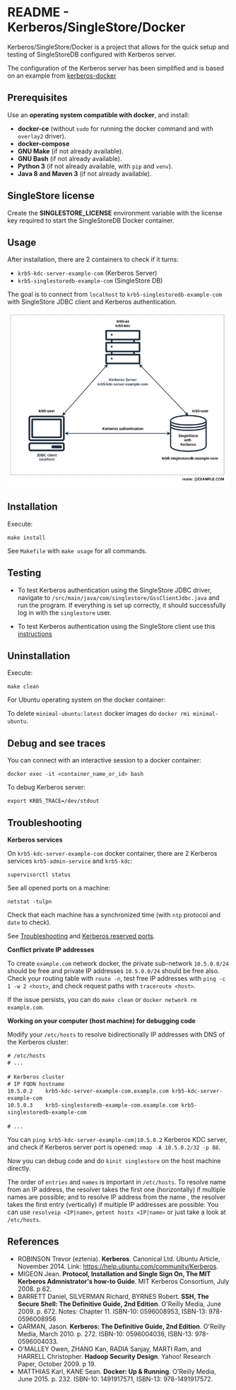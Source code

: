 # README - Kerberos/SingleStore/Docker

Kerberos/SingleStore/Docker is a project that allows for the quick setup and testing of SingleStoreDB configured with Kerberos server.

The configuration of the Kerberos server has been simplified and is based on an example from [kerberos-docker](https://github.com/criteo/kerberos-docker)

## Prerequisites

Use an **operating system compatible with docker**, and install:  
- **docker-ce** (without `sudo` for running the docker command and with `overlay2` driver).  
- **docker-compose**
- **GNU Make** (if not already available).  
- **GNU Bash** (if not already available).
- **Python 3** (if not already available, with `pip` and `venv`).
- **Java 8 and Maven 3** (if not already available).  

## SingleStore license
Create the **SINGLESTORE_LICENSE** environment variable with the license key required to start the SingleStoreDB Docker container.

## Usage

After installation, there are 2 containers to check if it turns:

- `krb5-kdc-server-example-com` (Kerberos Server)
- `krb5-singlestoredb-example-com` (SingleStore DB)

The goal is to connect from `localhost` to `krb5-singlestoredb-example-com` with SingleStore JDBC client and Kerberos authentication.

<p align="center">
  <img src="./doc/kerberos-singlestore-architecture.png" width=700/>
</p>

## Installation

Execute:

~~~
make install
~~~

See `Makefile` with `make usage` for all commands.

## Testing

* To test Kerberos authentication using the SingleStore JDBC driver, navigate to `/src/main/java/com/singlestore/GssClientJdbc.java` and run the program. 
If everything is set up correctly, it should successfully log in with the `singlestore` user.

* To test Kerberos authentication using the SingleStore client use this [instructions](https://docs.singlestore.com/db/v8.7/security/authentication/kerberos-authentication/configuring-singlestore-for-kerberos-authentication/#connecting-to-singlestore-as-a-kerberos-authenticated-user)

## Uninstallation

Execute:

~~~
make clean
~~~

For Ubuntu operating system on the docker container:

To delete `minimal-ubuntu:latest` docker images do `docker rmi minimal-ubuntu`.

## Debug and see traces

You can connect with an interactive session to a docker container:

~~~
docker exec -it <container_name_or_id> bash
~~~

To debug Kerberos server:

~~~
export KRB5_TRACE=/dev/stdout
~~~

## Troubleshooting

**Kerberos services**

On `krb5-kdc-server-example-com` docker container, there are 2 Kerberos services `krb5-admin-service` and `krb5-kdc`:

~~~
supervisorctl status
~~~

See all opened ports on a machine:

~~~
netstat -tulpn
~~~


Check that each machine has a synchronized time (with `ntp` protocol and `date` to check).

See [Troubleshooting](https://web.mit.edu/kerberos/krb5-latest/doc/admin/troubleshoot.html) and
[Kerberos reserved ports](https://web.mit.edu/kerberos/krb5-1.5/krb5-1.5.4/doc/krb5-admin/Configuring-Your-Firewall-to-Work-With-Kerberos-V5.html).

**Conflict private IP addresses**

To create `example.com` network docker, the private sub-network `10.5.0.0/24`
should be free and private IP addresses `10.5.0.0/24` should be free also. Check
your routing table with `route -n`, test free IP addresses with
`ping -c 1 -w 2 <host>`, and check request paths with `traceroute <host>`.

If the issue persists, you can do `make clean` or `docker network rm example.com`.

**Working on your computer (host machine) for debugging code**

Modify your `/etc/hosts` to resolve bidirectionally IP addresses with DNS of
the Kerberos cluster:

~~~
# /etc/hosts
# ...

# Kerberos cluster
# IP FQDN hostname
10.5.0.2	krb5-kdc-server-example-com.example.com krb5-kdc-server-example-com
10.5.0.3	krb5-singlestoredb-example-com.example.com krb5-singlestoredb-example-com

# ...
~~~

You can `ping krb5-kdc-server-example-com|10.5.0.2` Kerberos KDC server, and check if
Kerberos server port is opened: `nmap -A 10.5.0.2/32 -p 88`.

Now you can debug code and do `kinit singlestore` on the host machine directly.

The order of `entries` and `names` is important in `/etc/hosts`.
To resolve name from an IP address, the resolver takes the first one (horizontally) if multiple names
are possible; and to resolve IP address from the name , the resolver takes the first entry (vertically)
if multiple IP addresses are possible: You can use `resolveip <IP|name>`, `getent hosts <IP|name>`
or just take a look at `/etc/hosts`.

## References

* ROBINSON Trevor (eztenia). **Kerberos**. Canonical Ltd. Ubuntu Article, November 2014. Link: https://help.ubuntu.com/community/Kerberos.
* MIGEON Jean. **Protocol, Installation and Single Sign On, The MIT Kerberos Admnistrator's how-to Guide**. MIT Kerberos Consortium, July 2008. p 62.
* BARRETT Daniel, SILVERMAN Richard, BYRNES Robert. **SSH, The Secure Shell: The Definitive Guide, 2nd Edition**. O'Reilly Media, June 2009. p. 672. Notes: Chapter 11. ISBN-10: 0596008953, ISBN-13: 978-0596008956
* GARMAN, Jason. **Kerberos: The Definitive Guide, 2nd Edition**. O'Reilly Media, March 2010. p. 272.  ISBN-10: 0596004036, ISBN-13: 978-0596004033.
* O’MALLEY Owen, ZHANG Kan, RADIA Sanjay, MARTI Ram, and HARRELL Christopher. **Hadoop Security Design**. Yahoo! Research Paper, October 2009. p 19.
*  MATTHIAS Karl, KANE Sean. **Docker: Up & Running**. O'Reilly Media, June 2015. p. 232. ISBN-10: 1491917571, ISBN-13: 978-1491917572.
